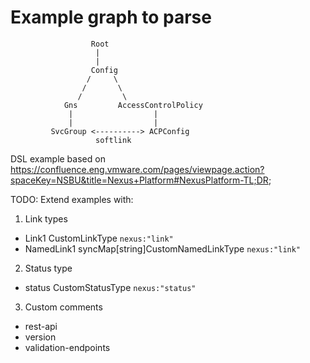 # Example graph to parse

```
                  Root
                   |
                   |
                  Config
                 /     \
                /       \
               /         \
            Gns         AccessControlPolicy
             |                  |
             |                  |
         SvcGroup <----------> ACPConfig
                   softlink

```

DSL example based on https://confluence.eng.vmware.com/pages/viewpage.action?spaceKey=NSBU&title=Nexus+Platform#NexusPlatform-TL;DR;

TODO:
Extend examples with:
1. Link types
- Link1 CustomLinkType `nexus:"link"`
- NamedLink1 syncMap[string]CustomNamedLinkType `nexus:"link"`
2. Status type
- status CustomStatusType `nexus:"status"`
3. Custom comments
- rest-api
- version
- validation-endpoints
